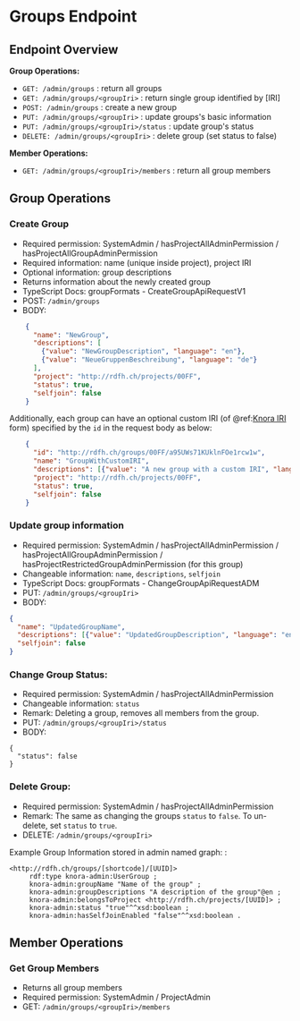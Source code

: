 <!---
Copyright © 2015-2021 Data and Service Center for the Humanities (DaSCH)

This file is part of DSP — DaSCH Service Platform.

DSP is free software: you can redistribute it and/or modify
it under the terms of the GNU Affero General Public License as published
by the Free Software Foundation, either version 3 of the License, or
(at your option) any later version.

DSP is distributed in the hope that it will be useful,
but WITHOUT ANY WARRANTY; without even the implied warranty of
MERCHANTABILITY or FITNESS FOR A PARTICULAR PURPOSE.  See the
GNU Affero General Public License for more details.

You should have received a copy of the GNU Affero General Public
License along with DSP. If not, see <http://www.gnu.org/licenses/>.
-->

# Groups Endpoint

## Endpoint Overview

**Group Operations:**

- `GET: /admin/groups` : return all groups
- `GET: /admin/groups/<groupIri>` : return single group identified by [IRI]
- `POST: /admin/groups` : create a new group
- `PUT: /admin/groups/<groupIri>` : update groups's basic information
- `PUT: /admin/groups/<groupIri>/status` : update group's status
- `DELETE: /admin/groups/<groupIri>` : delete group (set status to false)

**Member Operations:**

- `GET: /admin/groups/<groupIri>/members` : return all group members


## Group Operations

### Create Group

- Required permission: SystemAdmin / hasProjectAllAdminPermission
/ hasProjectAllGroupAdminPermission
- Required information: name (unique inside project), project IRI
- Optional information: group descriptions
- Returns information about the newly created group
- TypeScript Docs: groupFormats - CreateGroupApiRequestV1
- POST: `/admin/groups`
- BODY:

```json
    {
      "name": "NewGroup",
      "descriptions": [
        {"value": "NewGroupDescription", "language": "en"},
        {"value": "NeueGruppenBeschreibung", "language": "de"}
      ],
      "project": "http://rdfh.ch/projects/00FF",
      "status": true,
      "selfjoin": false
    }
```

Additionally, each group can have an optional custom IRI (of @ref:[Knora IRI](../api-v2/knora-iris.md#iris-for-data) form) 
specified by the `id` in the request body as below:

```json
    { 
      "id": "http://rdfh.ch/groups/00FF/a95UWs71KUklnFOe1rcw1w",  
      "name": "GroupWithCustomIRI",
      "descriptions": [{"value": "A new group with a custom IRI", "language": "en"}],
      "project": "http://rdfh.ch/projects/00FF",
      "status": true,
      "selfjoin": false
    }
```

### Update group information

- Required permission: SystemAdmin / hasProjectAllAdminPermission
/ hasProjectAllGroupAdminPermission /
hasProjectRestrictedGroupAdminPermission (for this group)
- Changeable information: `name`, `descriptions`, `selfjoin`
- TypeScript Docs: groupFormats - ChangeGroupApiRequestADM
- PUT: `/admin/groups/<groupIri>`
- BODY:

```json
{
  "name": "UpdatedGroupName",
  "descriptions": [{"value": "UpdatedGroupDescription", "language": "en"}],
  "selfjoin": false
}
```

### Change Group Status:

- Required permission: SystemAdmin / hasProjectAllAdminPermission
- Changeable information: `status`
- Remark: Deleting a group, removes all members from the group.
- PUT: `/admin/groups/<groupIri>/status`
- BODY:

```
{
  "status": false
}
```

### Delete Group:

- Required permission: SystemAdmin / hasProjectAllAdminPermission
- Remark: The same as changing the groups `status` to
`false`. To un-delete, set `status` to `true`.
- DELETE: `/admin/groups/<groupIri>`

Example Group Information stored in admin named graph: :

```
<http://rdfh.ch/groups/[shortcode]/[UUID]>
     rdf:type knora-admin:UserGroup ;
     knora-admin:groupName "Name of the group" ;
     knora-admin:groupDescriptions "A description of the group"@en ;
     knora-admin:belongsToProject <http://rdfh.ch/projects/[UUID]> ;
     knora-admin:status "true"^^xsd:boolean ;
     knora-admin:hasSelfJoinEnabled "false"^^xsd:boolean .
```

## Member Operations

### Get Group Members

- Returns all group members
- Required permission: SystemAdmin / ProjectAdmin
- GET: `/admin/groups/<groupIri>/members`
